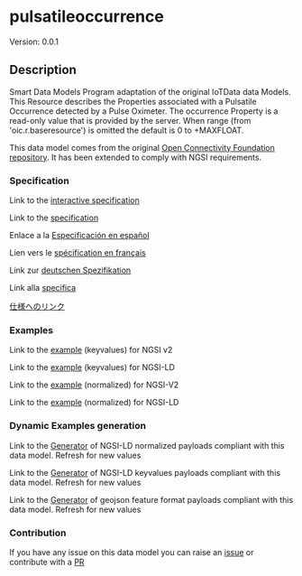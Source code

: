 # pulsatileoccurrence
Version: 0.0.1

## Description 

Smart Data Models Program adaptation of the original IoTData data Models. This Resource describes the Properties associated with a Pulsatile Occurrence detected by a Pulse Oximeter.  The occurrence Property is a read-only value that is provided by the server.  When range (from 'oic.r.baseresource') is omitted the default is 0 to +MAXFLOAT.

This data model comes from the original [Open Connectivity Foundation repository](https://github.com/openconnectivityfoundation/IoTDataModels). It has been extended to comply with NGSI requirements.
### Specification

Link to the [interactive specification](https://swagger.lab.fiware.org/?url=https://smart-data-models.github.io/dataModel.OCF/pulsatileoccurrence/swagger.yaml)

Link to the [specification](https://github.com/smart-data-models/dataModel.OCF/blob/master/pulsatileoccurrence/doc/spec.md)

Enlace a la [Especificación en español](https://github.com/smart-data-models/dataModel.OCF/blob/master/pulsatileoccurrence/doc/spec_ES.md)

Lien vers le [spécification en français](https://github.com/smart-data-models/dataModel.OCF/blob/master/pulsatileoccurrence/doc/spec_FR.md)

Link zur [deutschen Spezifikation](https://github.com/smart-data-models/dataModel.OCF/blob/master/pulsatileoccurrence/doc/spec_DE.md)

Link alla [specifica](https://github.com/smart-data-models/dataModel.OCF/blob/master/pulsatileoccurrence/doc/spec_IT.md)

[仕様へのリンク](https://github.com/smart-data-models/dataModel.OCF/blob/master/pulsatileoccurrence/doc/spec_JA.md)
### Examples

Link to the [example](https://smart-data-models.github.io/dataModel.OCF/pulsatileoccurrence/examples/example.json) (keyvalues) for NGSI v2

Link to the [example](https://smart-data-models.github.io/dataModel.OCF/pulsatileoccurrence/examples/example.jsonld) (keyvalues) for NGSI-LD

Link to the [example](https://smart-data-models.github.io/dataModel.OCF/pulsatileoccurrence/examples/example-normalized.json) (normalized) for NGSI-V2

Link to the [example](https://smart-data-models.github.io/dataModel.OCF/pulsatileoccurrence/examples/example-normalized.jsonld) (normalized) for NGSI-LD
### Dynamic Examples generation

Link to the [Generator](https://smartdatamodels.org/extra/ngsi-ld_generator.php?schemaUrl=https://raw.githubusercontent.com/smart-data-models/dataModel.OCF/master/pulsatileoccurrence/schema.json&email=info@smartdatamodels.org) of NGSI-LD normalized payloads compliant with this data model. Refresh for new values

Link to the [Generator](https://smartdatamodels.org/extra/ngsi-ld_generator_keyvalues.php?schemaUrl=https://raw.githubusercontent.com/smart-data-models/dataModel.OCF/master/pulsatileoccurrence/schema.json&email=info@smartdatamodels.org) of NGSI-LD keyvalues payloads compliant with this data model. Refresh for new values

Link to the [Generator](https://smartdatamodels.org/extra/geojson_features_generator.php?schemaUrl=https://raw.githubusercontent.com/smart-data-models/dataModel.OCF/master/pulsatileoccurrence/schema.json&email=info@smartdatamodels.org) of geojson feature format payloads compliant with this data model. Refresh for new values
### Contribution

 If you have any issue on this data model you can raise an [issue](https://github.com/smart-data-models/dataModel.OCF/issues)  or contribute with a [PR](https://github.com/smart-data-models/dataModel.OCF/pulls)